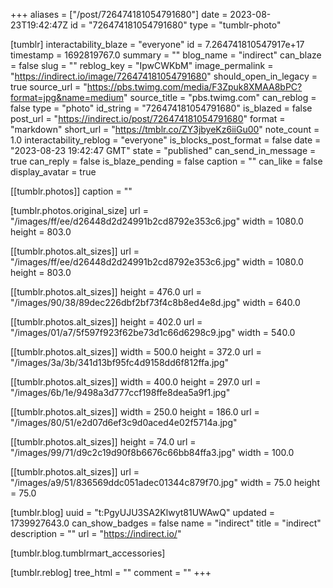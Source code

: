 +++
aliases = ["/post/726474181054791680"]
date = 2023-08-23T19:42:47Z
id = "726474181054791680"
type = "tumblr-photo"

[tumblr]
interactability_blaze = "everyone"
id = 7.264741810547917e+17
timestamp = 1692819767.0
summary = ""
blog_name = "indirect"
can_blaze = false
slug = ""
reblog_key = "IpwCWKbM"
image_permalink = "https://indirect.io/image/726474181054791680"
should_open_in_legacy = true
source_url = "https://pbs.twimg.com/media/F3Zpuk8XMAA8bPC?format=jpg&name=medium"
source_title = "pbs.twimg.com"
can_reblog = false
type = "photo"
id_string = "726474181054791680"
is_blazed = false
post_url = "https://indirect.io/post/726474181054791680"
format = "markdown"
short_url = "https://tmblr.co/ZY3jbyeKz6iiGu00"
note_count = 1.0
interactability_reblog = "everyone"
is_blocks_post_format = false
date = "2023-08-23 19:42:47 GMT"
state = "published"
can_send_in_message = true
can_reply = false
is_blaze_pending = false
caption = ""
can_like = false
display_avatar = true

[[tumblr.photos]]
caption = ""

[tumblr.photos.original_size]
url = "/images/ff/ee/d26448d2d24991b2cd8792e353c6.jpg"
width = 1080.0
height = 803.0

[[tumblr.photos.alt_sizes]]
url = "/images/ff/ee/d26448d2d24991b2cd8792e353c6.jpg"
width = 1080.0
height = 803.0

[[tumblr.photos.alt_sizes]]
height = 476.0
url = "/images/90/38/89dec226dbf2bf73f4c8b8ed4e8d.jpg"
width = 640.0

[[tumblr.photos.alt_sizes]]
height = 402.0
url = "/images/01/a7/5f597f923f62be73d1c66d6298c9.jpg"
width = 540.0

[[tumblr.photos.alt_sizes]]
width = 500.0
height = 372.0
url = "/images/3a/3b/341d13bf95fc4d9158dd6f812ffa.jpg"

[[tumblr.photos.alt_sizes]]
width = 400.0
height = 297.0
url = "/images/6b/1e/9498a3d777ccf198ffe8dea5a9f1.jpg"

[[tumblr.photos.alt_sizes]]
width = 250.0
height = 186.0
url = "/images/80/51/e2d07d6ef3c9d0aced4e02f5714a.jpg"

[[tumblr.photos.alt_sizes]]
height = 74.0
url = "/images/99/71/d9c2c19d90f8b6676c66bb84ffa3.jpg"
width = 100.0

[[tumblr.photos.alt_sizes]]
url = "/images/a9/51/836569ddc051adec01344c879f70.jpg"
width = 75.0
height = 75.0

[tumblr.blog]
uuid = "t:PgyUJU3SA2Klwyt81UWAwQ"
updated = 1739927643.0
can_show_badges = false
name = "indirect"
title = "indirect"
description = ""
url = "https://indirect.io/"

[tumblr.blog.tumblrmart_accessories]

[tumblr.reblog]
tree_html = ""
comment = ""
+++

